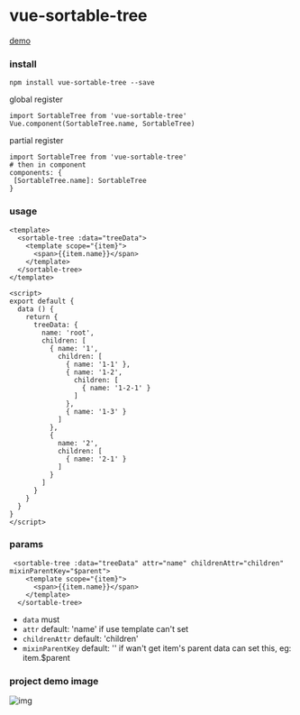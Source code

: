 # vue-sortable-tree

[demo](http://examples.itrydo.com/vue-sortable-tree/dist/index.html)

### install
```
npm install vue-sortable-tree --save
```
global register
```
import SortableTree from 'vue-sortable-tree'
Vue.component(SortableTree.name, SortableTree)
```

partial register
```
import SortableTree from 'vue-sortable-tree'
# then in component
components: {
 [SortableTree.name]: SortableTree
}
```
### usage
```
<template>
  <sortable-tree :data="treeData">
    <template scope="{item}">
      <span>{{item.name}}</span>
    </template>
  </sortable-tree>
</template>

<script>
export default {
  data () {
    return {
      treeData: {
        name: 'root',
        children: [
          { name: '1',
            children: [
              { name: '1-1' },
              { name: '1-2',
                children: [
                  { name: '1-2-1' }
                ]
              },
              { name: '1-3' }
            ]
          },
          {
            name: '2',
            children: [
              { name: '2-1' }
            ]
          }
        ]
      }
    }
  }
}
</script>
```

### params
```
 <sortable-tree :data="treeData" attr="name" childrenAttr="children" mixinParentKey="$parent">
    <template scope="{item}">
      <span>{{item.name}}</span>
    </template>
  </sortable-tree>
```

* `data`  must
* `attr`  default: 'name'  if use template can't set
* `childrenAttr`  default: 'children'
* `mixinParentKey` default: '' if wan't get item's parent data can set this, eg: item.$parent




### project demo image
![img](https://github.com/wuyuedefeng/vue-sortable-tree/blob/master/example/src/assets/tree.png)

